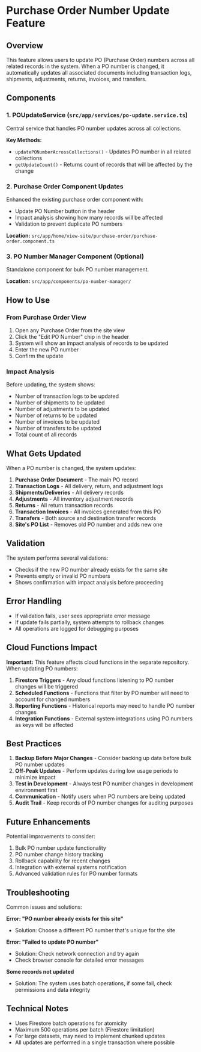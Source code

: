 # Purchase Order Number Update Feature

## Overview

This feature allows users to update PO (Purchase Order) numbers across all related records in the system. When a PO number is changed, it automatically updates all associated documents including transaction logs, shipments, adjustments, returns, invoices, and transfers.

## Components

### 1. POUpdateService (`src/app/services/po-update.service.ts`)

Central service that handles PO number updates across all collections.

**Key Methods:**

- `updatePONumberAcrossCollections()` - Updates PO number in all related collections
- `getUpdateCount()` - Returns count of records that will be affected by the change

### 2. Purchase Order Component Updates

Enhanced the existing purchase order component with:

- Update PO Number button in the header
- Impact analysis showing how many records will be affected
- Validation to prevent duplicate PO numbers

**Location:** `src/app/home/view-site/purchase-order/purchase-order.component.ts`

### 3. PO Number Manager Component (Optional)

Standalone component for bulk PO number management.

**Location:** `src/app/components/po-number-manager/`

## How to Use

### From Purchase Order View

1. Open any Purchase Order from the site view
2. Click the "Edit PO Number" chip in the header
3. System will show an impact analysis of records to be updated
4. Enter the new PO number
5. Confirm the update

### Impact Analysis

Before updating, the system shows:

- Number of transaction logs to be updated
- Number of shipments to be updated
- Number of adjustments to be updated
- Number of returns to be updated
- Number of invoices to be updated
- Number of transfers to be updated
- Total count of all records

## What Gets Updated

When a PO number is changed, the system updates:

1. **Purchase Order Document** - The main PO record
2. **Transaction Logs** - All delivery, return, and adjustment logs
3. **Shipments/Deliveries** - All delivery records
4. **Adjustments** - All inventory adjustment records
5. **Returns** - All return transaction records
6. **Transaction Invoices** - All invoices generated from this PO
7. **Transfers** - Both source and destination transfer records
8. **Site's PO List** - Removes old PO number and adds new one

## Validation

The system performs several validations:

- Checks if the new PO number already exists for the same site
- Prevents empty or invalid PO numbers
- Shows confirmation with impact analysis before proceeding

## Error Handling

- If validation fails, user sees appropriate error message
- If update fails partially, system attempts to rollback changes
- All operations are logged for debugging purposes

## Cloud Functions Impact

**Important:** This feature affects cloud functions in the separate repository. When updating PO numbers:

1. **Firestore Triggers** - Any cloud functions listening to PO number changes will be triggered
2. **Scheduled Functions** - Functions that filter by PO number will need to account for changed numbers
3. **Reporting Functions** - Historical reports may need to handle PO number changes
4. **Integration Functions** - External system integrations using PO numbers as keys will be affected

## Best Practices

1. **Backup Before Major Changes** - Consider backing up data before bulk PO number updates
2. **Off-Peak Updates** - Perform updates during low usage periods to minimize impact
3. **Test in Development** - Always test PO number changes in development environment first
4. **Communication** - Notify users when PO numbers are being updated
5. **Audit Trail** - Keep records of PO number changes for auditing purposes

## Future Enhancements

Potential improvements to consider:

1. Bulk PO number update functionality
2. PO number change history tracking
3. Rollback capability for recent changes
4. Integration with external systems notification
5. Advanced validation rules for PO number formats

## Troubleshooting

Common issues and solutions:

**Error: "PO number already exists for this site"**

- Solution: Choose a different PO number that's unique for the site

**Error: "Failed to update PO number"**

- Solution: Check network connection and try again
- Check browser console for detailed error messages

**Some records not updated**

- Solution: The system uses batch operations, if some fail, check permissions and data integrity

## Technical Notes

- Uses Firestore batch operations for atomicity
- Maximum 500 operations per batch (Firestore limitation)
- For large datasets, may need to implement chunked updates
- All updates are performed in a single transaction where possible
